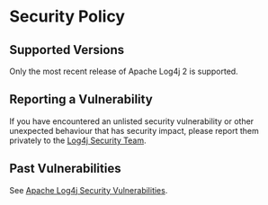 # Security Policy

## Supported Versions

Only the most recent release of Apache Log4j 2 is supported.

## Reporting a Vulnerability

If you have encountered an unlisted security vulnerability or other unexpected behaviour that has security impact, please report them privately to the [Log4j Security Team](mailto:security@logging.apache.orggs).

## Past Vulnerabilities

See [Apache Log4j Security Vulnerabilities](https://logging.apache.org/log4j/2.x/security.html).
